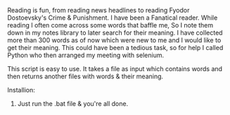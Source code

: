 Reading is fun, from reading news headlines to reading Fyodor Dostoevsky's Crime & Punishment. I have been a Fanatical reader. 
While reading I often come across some words that baffle me, So I note them down in my notes library to later search for their meaning.
I have collected more than 300 words as of now which were new to me and I would like to get their meaning.
This could have been a tedious task, so for help I called Python who then arranged my meeting with selenium.

This script is easy to use. It takes a file as input which contains words and then returns another files with words & their meaning.

Installion:
1. Just run the .bat file & you're all done.
